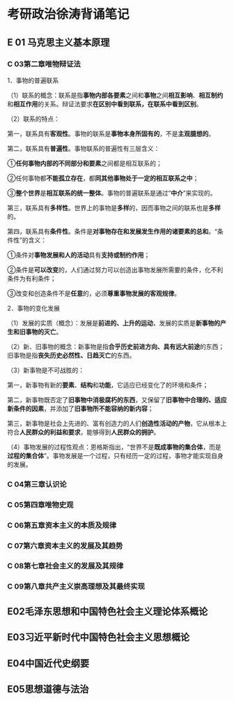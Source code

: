 # 考研政治徐涛背诵笔记

## E 01 马克思主义基本原理

### C 03第二章唯物辩证法

1．事物的普遍联系

（1）联系的概念：联系是指**事物内部各要素**之间和**事物**之间**相互影响**、**相互制约**和**相互作用**的关系。辩证法要求**在区别中看到联系，在联系中看到区别**。

（2）联系的特点：

第一，联系具有**客观性**。事物的联系是**事物本身所固有的**，不是**主观臆想的**。

第二，联系具有**普遍性**。事物联系的普遍性有三层含义：

①**任何事物内部的不同部分和要素**之间都是相互联系的；

②任何事物都**不能孤立存在**，都**同其他事物处于一定的相互联系之中**；

③**整个世界**是**相互联系的统一整体**。事物的普遍联系是通过“**中介**”来实现的。

第三，联系具有**多样性**。世界上的事物是**多样**的，因而事物之间的联系也是**多样**的。

第四，联系具有**条件性**。条件是**对事物存在和发展发生作用的诸要素的总和**。“条件性”的含义：

①条件对**事物发展和人的活动**具有**支持或制约作用**；

②条件是**可以改变**的，人们通过努力可以创造出事物发展所需要的条件，化不利条件为有利条件；

③改变和创造条件不是**任意**的，必须**尊重事物发展的客观规律**。

2．事物的变化发展

（1）发展的实质（概念）：发展是**前进的、上升的运动**，发展的实质是**新事物的产生和旧事物的灭亡**。

（2）新、旧事物的概念：新事物是指**合乎历史前进方向、具有远大前途**的东西；旧事物是指**丧失历史必然性、日趋灭亡**的东西。

（3）新事物是不可战胜的：

第一，新事物有新的**要素**、**结构**和**功能**，它适应已经变化了的环境和条件；

第二，新事物既否定了**旧事物中消极腐朽的东西**，又保留了**旧事物中合理的、适应新条件的因素**，并添加了**旧事物所不能容纳的新内容**；

第三，新事物是社会上先进的、富有创造力的人们**创造性活动的产物**，它从根本上符合**人民群众的利益和要求**，能够得到**人民群众的拥护**。

（4）事物发展的过程性观点：恩格斯指出，“世界不是**既成事物的集合体**，而是**过程的集合体**”。事物发展是一个过程，只有经历一定的过程，事物才能实现自身的发展。

### C 04第三章认识论

### C 05第四章唯物史观

### C 06第五章资本主义的本质及规律

### C 07第六章资本主义的发展及其趋势

### C 08第七章社会主义的发展及其规律

### C 09第八章共产主义崇高理想及其最终实现

## E02毛泽东思想和中国特色社会主义理论体系概论



## E03习近平新时代中国特色社会主义思想概论



## E04中国近代史纲要



## E05思想道德与法治